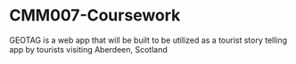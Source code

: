 # CMM007-Coursework
GEOTAG is a web app that will be built to be utilized as a tourist story telling app by tourists visiting Aberdeen, Scotland
